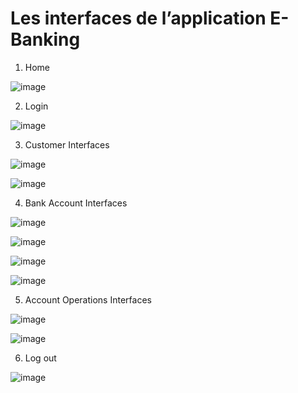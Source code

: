 # Les interfaces de l’application E-Banking

1. Home

![image](https://user-images.githubusercontent.com/81255636/172178906-fd5a6816-44c4-4a17-9eaa-d7e0530ffdb5.png)

2. Login

![image](https://user-images.githubusercontent.com/81255636/172179558-7908a7fe-d370-4103-bef5-c05f40ad3924.png)

3. Customer Interfaces

![image](https://user-images.githubusercontent.com/81255636/172179877-d475a1dc-c075-4e4d-976b-d43e360b262d.png)

![image](https://user-images.githubusercontent.com/81255636/172179744-b855057e-e110-4c75-b1bf-6c041b606c89.png)

4. Bank Account Interfaces

![image](https://user-images.githubusercontent.com/81255636/172180019-0788bcc7-6232-4ca1-ab0e-addeb5bab13c.png)

![image](https://user-images.githubusercontent.com/81255636/172180207-88258d21-e538-44b4-a8ac-3ccba05e83ea.png)

![image](https://user-images.githubusercontent.com/81255636/172180483-61cd0aec-6b10-479b-8a37-ed78b8a080b2.png)

![image](https://user-images.githubusercontent.com/81255636/172180512-dedc3ca7-6d3b-469a-8684-82d87b819be0.png)

5. Account Operations Interfaces

![image](https://user-images.githubusercontent.com/81255636/172180669-639cda5e-fb0a-4195-8b85-009659f94532.png)

![image](https://user-images.githubusercontent.com/81255636/172180709-8932af9d-86e8-42b8-9f18-46e9f50fb0a1.png)

6. Log out

![image](https://user-images.githubusercontent.com/81255636/172180749-13055693-2e4f-4cfd-bad7-343252f1f91c.png)


